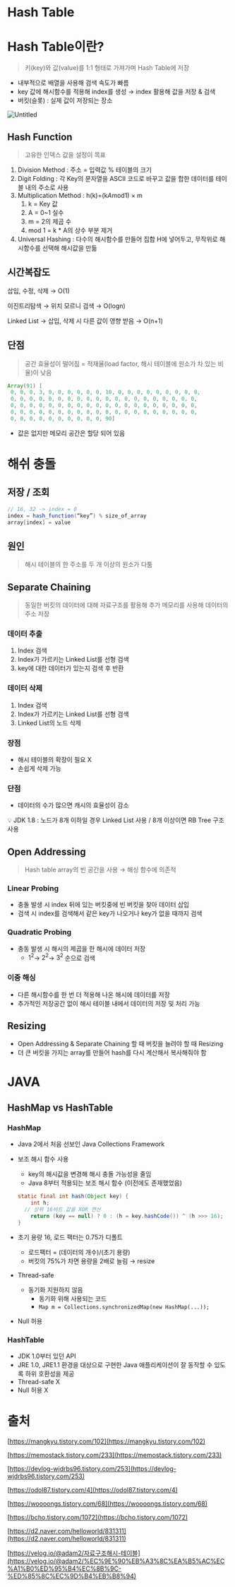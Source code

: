 # Hash Table

# Hash Table이란?

> 키(key)와 값(value)를 1:1 형태로 가져가며 Hash Table에 저장
> 
- 내부적으로 배열을 사용해 검색 속도가 빠름
- key 값에 해시함수를 적용해 index를 생성 → index 활용해 값을 저장 & 검색
- 버킷(슬롯) : 실제 값이 저장되는 장소

![Untitled](https://user-images.githubusercontent.com/61227459/175044438-200c7441-4fd3-4463-98d4-208358f96284.png)

## Hash Function

> 고유한 인덱스 값을 설정이 목표
> 
1. Division Method : 주소 = 입력값 % 테이블의 크기
2. Digit Folding : 각 Key의 문자열을 ASCII 코드로 바꾸고 값을 합한 데이터를 테이블 내의 주소로 사용
3. Multiplication Method : h(k)=(k*A*mod1) × m
    1. k = Key 값
    2. A = 0~1 실수
    3. m = 2의 제곱 수 
    4. mod 1 = k * A의 상수 부분 제거
4. Universal Hashing : 다수의 해시함수를 만들어 집합 H에 넣어두고, 무작위로 해시함수를 선택해 해시값을 만듦

## 시간복잡도

삽입, 수정, 삭제 → O(1)

이진트리탐색 → 위치 모르니 검색 → O(logn)

Linked List → 삽입, 삭제 시 다른 값이 영향 받음 → O(n+1)

## 단점

> 공간 효율성이 떨어짐 = 적재율(load factor, 해시 테이블에 원소가 차 있는 비율)이 낮음
> 

```java
Array(91) [
 0, 0, 0, 3, 0, 0, 0, 0, 0, 0, 10, 0, 0, 0, 0, 0, 0, 0, 0, 0,
 0, 0, 0, 0, 0, 0, 0, 0, 0, 0, 0, 0, 0, 0, 0, 0, 0, 0, 0, 0,
 0, 0, 0, 0, 0, 0, 0, 0, 0, 0, 0, 0, 0, 0, 0, 0, 0, 0, 0, 0,
 0, 0, 0, 0, 0, 0, 0, 0, 0, 0, 0, 0, 0, 0, 0, 0, 0, 0, 0, 0,
 0, 0, 0, 0, 0, 0, 0, 0, 0, 0, 90]
```

- 값은 없지만 메모리 공간은 할당 되어 있음

# 해쉬 충돌

## 저장 / 조회

```java
// 16, 32 -> index = 0 
index = hash_function(“key”) % size_of_array
array[index] = value
```

## 원인

> 해시 테이블의 한 주소를 두 개 이상의 원소가 다툼
> 

## Separate Chaining

> 동일한 버킷의 데이터에 대해 자료구조를 활용해 추가 메모리를 사용해 데이터의 주소 저장
> 

### 데이터 추출

1. Index 검색
2. Index가 가르키는 Linked List를 선형 검색
3. key에 대한 데이터가 있는지 검색 후 반환

### 데이터 삭제

1. Index 검색
2. Index가 가르키는 Linked List를 선형 검색
3. Linked List의 노드 삭제

### 장점

- 해시 테이블의 확장이 필요 X
- 손쉽게 삭제 가능

### 단점

- 데이터의 수가 많으면 캐시의 효율성이 감소

<aside>
💡 JDK 1.8 : 노드가 8개 이하일 경우 Linked List 사용 / 8개 이상이면 RB Tree 구조 사용

</aside>

## Open Addressing

> Hash table array의 빈 공간을 사용 → 해싱 함수에 의존적
> 

### Linear Probing

- 충돌 발생 시 index 뒤에 있는 버킷중에 빈 버킷을 찾아 데이터 삽입
- 검색 시 index를 검색해서 같은 key가 나오거나 key가 없을 때까지 검색

### Quadratic Probing

- 충동 발생 시 해시의 제곱을 한 해시에 데이터 저장
    - $1^2$→ $2^2$→ $3^2$ 순으로 검색

### 이중 해싱

- 다른 해시함수를 한 번 더 적용해 나온 해시에 데이터를 저장
- 추가적인 저장공간 없이 해시 테이블 내에서 데이터의 저장 및 처리 가능

## Resizing

- Open Addressing & Separate Chaining 할 때 버킷을 늘려야 할 때 Resizing
- 더 큰 버킷을 가지는 array를 만들어 hash를 다시 계산해서 복사해줘야 함

# JAVA

## HashMap vs HashTable

### HashMap

- Java 2에서 처음 선보인 Java Collections Framework
- 보조 해시 함수 사용
    - key의 해시값을 변경해 해시 충돌 가능성을 줄임
    - Java 8부터 적용되는 보조 해시 함수 (이전에도 존재했었음)
    
    ```java
    static final int hash(Object key) { 
    	int h;
      // 상위 16비트 값을 XOR 연산
    	return (key == null) ? 0 : (h = key.hashCode()) ^ (h >>> 16); 
    }
    ```
    
- 초기 용량 16, 로드 팩터는 0.75가 디폴트
    - 로드팩터 = (데이터의 개수)/(초기 용량)
    - 버킷의 75%가 차면 용량을 2배로 늘림 → resize
- Thread-safe
    - 동기화 지원하지 않음
        - 동기화 위해 사용되는 코드
        - `Map m = Collections.synchronizedMap(new HashMap(...));`
- Null 허용

### HashTable

- JDK 1.0부터 있던 API
- JRE 1.0, JRE1.1 환경을 대상으로 구현한 Java 애플리케이션이 잘 동작할 수 있도록 하위 호환성을 제공
- Thread-safe X
- Null 허용 X

# 출처

[https://mangkyu.tistory.com/102](https://mangkyu.tistory.com/102)

[https://memostack.tistory.com/233](https://memostack.tistory.com/233)

[https://devlog-wjdrbs96.tistory.com/253](https://devlog-wjdrbs96.tistory.com/253)

[https://odol87.tistory.com/4](https://odol87.tistory.com/4)

[https://woooongs.tistory.com/68](https://woooongs.tistory.com/68)

[https://bcho.tistory.com/1072](https://bcho.tistory.com/1072)

[https://d2.naver.com/helloworld/831311](https://d2.naver.com/helloworld/831311)

[https://velog.io/@adam2/자료구조해시-테이블](https://velog.io/@adam2/%EC%9E%90%EB%A3%8C%EA%B5%AC%EC%A1%B0%ED%95%B4%EC%8B%9C-%ED%85%8C%EC%9D%B4%EB%B8%94)